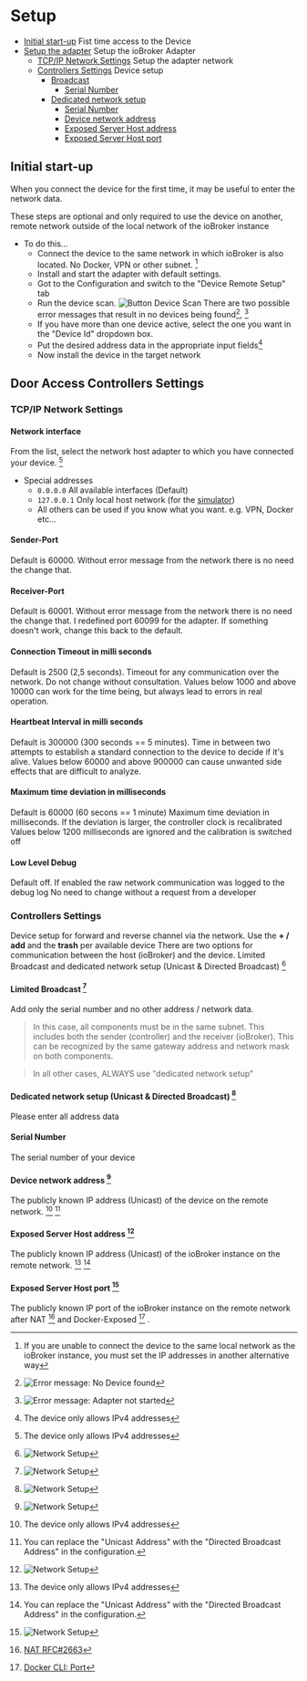 # **Setup**
- [Initial start-up](#initial-start-up) Fist time access to the Device
- [Setup the adapter](#door-access-controllers-settings) Setup the ioBroker Adapter
  - [TCP/IP Network Settings](#tcpip-network-settings) Setup the adapter network
  - [Controllers Settings](#controllers-settings) Device setup
    - [Broadcast](#broadcast)
      - [Serial Number](#serial-number)
    - [Dedicated network setup](#dedicated-network-setup)
      - [Serial Number](#serial-number)
      - [Device network address](#device-network-address)
      - [Exposed Server Host address](#exposed-server-host-address)
      - [Exposed Server Host port](#exposed-server-host-port)

## **Initial start-up**
When you connect the device for the first time, it may be useful to enter the network data.

These steps are optional and only required to use the device on another, remote network outside of the local network of the ioBroker instance
* To do this...
  - Connect the device to the same network in which ioBroker is also located. No Docker, VPN or other subnet. [^1]
  - Install and start the adapter with default settings.
  - Got to the Configuration and switch to the "Device Remote Setup" tab
  - Run the device scan.
    ![Button Device Scan](images/device-scan.png)
    There are two possible error messages that result in no devices being found[^3], [^4]
  - If you have more than one device active, select the one you want in the "Device Id" dropdown box.
  - Put the desired address data in the appropriate input fields[^2]
  - Now install the device in the target network

## **Door Access Controllers Settings**

### **TCP/IP Network Settings**

#### **Network interface**
From the list, select the network host adapter to which you have connected your device. [^2]
- Special addresses
  - `0.0.0.0` All available interfaces (Default)
  - `127.0.0.1` Only local host network (for the [simulator](https://github.com/uhppoted/uhppote-simulator))
  - All others can be used if you know what you want. e.g. VPN, Docker etc...

#### **Sender-Port**
Default is 60000. Without error message from the network there is no need the change that.

#### **Receiver-Port**
Default is 60001. Without error message from the network there is no need the change that.
I redefined port 60099 for the adapter. If something doesn't work, change this back to the default.

#### **Connection Timeout in milli seconds**
Default is 2500 (2,5 seconds).
Timeout for any communication over the network.
Do not change without consultation.
Values below 1000 and above 10000 can work for the time being,
 but always lead to errors in real operation.

#### **Heartbeat Interval in milli seconds**
Default is 300000 (300 seconds == 5 minutes).
Time in between two attempts to establish a standard connection to the device to decide if it's alive.
Values below 60000 and above 900000 can cause unwanted side effects that are difficult to analyze.

#### **Maximum time deviation in milliseconds**
Default is 60000 (60 secons == 1 minute)
Maximum time deviation in milliseconds.
If the deviation is larger, the controller clock is recalibrated
Values below 1200 milliseconds are ignored and the calibration is switched off

#### **Low Level Debug**
Default off. If enabled the raw network communication was logged to the debug log
No need to change without a request from a developer

### **Controllers Settings**
Device setup for forward and reverse channel via the network.
Use the **+ / add** and the **trash** per available device
There are two options for communication between the host (ioBroker) and the device.
Limited Broadcast and dedicated network setup (Unicast & Directed Broadcast) [^7]


#### **Limited Broadcast** [^7]
Add only the serial number and no other address / network data.
  >In this case, all components must be in the same subnet.
  >This includes both the sender (controller) and the receiver (ioBroker).
  >This can be recognized by the same gateway address and network mask on both components.

>In all other cases, ALWAYS use "dedicated network setup"

#### **Dedicated network setup (Unicast & Directed Broadcast)** [^7]
Please enter all address data

#### **Serial Number**
The serial number of your device

#### **Device network address** [^7]
The publicly known IP address (Unicast) of the device on the remote network. [^2] [^8]

#### **Exposed Server Host address** [^7]
The publicly known IP address (Unicast) of the ioBroker instance on the remote network. [^2] [^8]

#### **Exposed Server Host port** [^7]
The publicly known IP port of the ioBroker instance on the remote network after NAT [^5] and Docker-Exposed [^6] .



[^1]: If you are unable to connect the device to the same local network as the ioBroker instance,
  you must set the IP addresses in another alternative way

[^2]: The device only allows IPv4 addresses

[^3]: ![Error message: No Device found](images/no-devices-found.png)

[^4]: ![Error message: Adapter not started](images/adapter-not-run.png)

[^5]: [NAT RFC#2663](https://datatracker.ietf.org/doc/html/rfc2663)

[^6]: [Docker CLI: Port](https://docs.docker.com/engine/reference/commandline/port/)

[^7]: ![Network Setup](images/network-setup.png)

[^8]: You can replace the "Unicast Address" with the "Directed Broadcast Address" in the configuration.